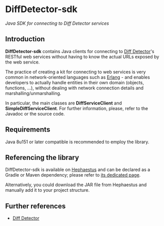 # DiffDetector-sdk

*Java SDK for connecting to Diff Detector services*


## Introduction

**DiffDetector-sdk** contains Java clients for connecting to [Diff Detector](https://github.com/giancosta86/DiffDetector)'s RESTful web services without having to know the actual URLs exposed by the web service.

The practice of creating a kit for connecting to web services is very common in network-oriented languages such as [Erlang](https://speakerdeck.com/giancosta86/introduction-to-erlang) - and enables developers to actually handle entities in their own domain (objects, functions, ...), without dealing with network connection details and marshalling/unmarshalling.

In particular, the main classes are **DiffServiceClient** and **SimpleDiffServiceClient**. For further information, please, refer to the Javadoc or the source code.


## Requirements

Java 8u151 or later compatible is recommended to employ the library.


## Referencing the library

DiffDetector-sdk is available on [Hephaestus](https://bintray.com/giancosta86/Hephaestus) and can be declared as a Gradle or Maven dependency; please refer to [its dedicated page](https://bintray.com/giancosta86/Hephaestus/DiffDetector-sdk).

Alternatively, you could download the JAR file from Hephaestus and manually add it to your project structure.


## Further references

* [Diff Detector](https://github.com/giancosta86/DiffDetector)
